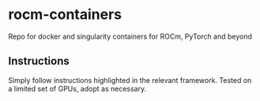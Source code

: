 # rocm-containers
Repo for docker and singularity containers for ROCm, PyTorch and beyond

## Instructions
Simply follow instructions highlighted in the relevant framework. Tested on a limited set of GPUs, adopt as necessary.